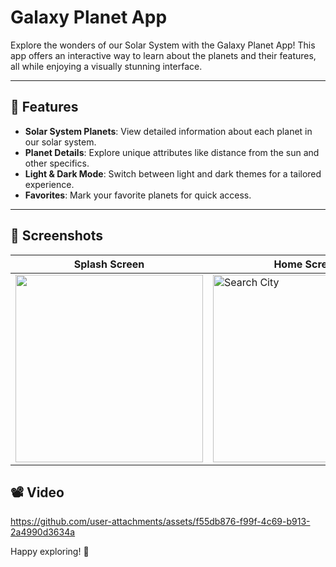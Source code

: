 # Galaxy Planet App

Explore the wonders of our Solar System with the Galaxy Planet App! This app offers an interactive way to learn about the planets and their features, all while enjoying a visually stunning interface.

---

## 🌟 Features

- **Solar System Planets**: View detailed information about each planet in our solar system.
- **Planet Details**: Explore unique attributes like distance from the sun and other specifics.
- **Light & Dark Mode**: Switch between light and dark themes for a tailored experience.
- **Favorites**: Mark your favorite planets for quick access.

---

## 📸 Screenshots

| Splash Screen                        | Home Screen                      | Detail Screen                         | Favorite Screen                       |
|---------------------------------------|-------------------------------------|-------------------------------------|-------------------------------------|
| <img src="https://github.com/user-attachments/assets/3c79011e-a8db-44aa-bc2a-c418c7cf6d51" width="300" /> | <img src="https://github.com/user-attachments/assets/01e5794c-b570-4e21-bf8a-3a53682b443e" alt="Search City" width="300" />| <img src="https://github.com/user-attachments/assets/83aa6318-8e72-4504-9824-0bc9b88ab689" width="300" /> |<img src="https://github.com/user-attachments/assets/34185daa-271b-4f25-8fbc-8e520c0c862b" width="300" /> 
## 📽️ Video

https://github.com/user-attachments/assets/f55db876-f99f-4c69-b913-2a4990d3634a

Happy exploring! 🌌
